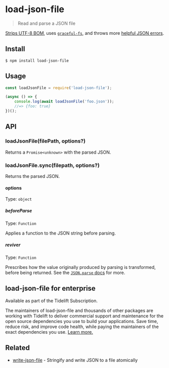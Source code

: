 # load-json-file

> Read and parse a JSON file

[Strips UTF-8 BOM](https://github.com/sindresorhus/strip-bom), uses [`graceful-fs`](https://github.com/isaacs/node-graceful-fs), and throws more [helpful JSON errors](https://github.com/sindresorhus/parse-json).


## Install

```
$ npm install load-json-file
```


## Usage

```js
const loadJsonFile = require('load-json-file');

(async () => {
	console.log(await loadJsonFile('foo.json'));
	//=> {foo: true}
})();
```


## API

### loadJsonFile(filePath, options?)

Returns a `Promise<unknown>` with the parsed JSON.

### loadJsonFile.sync(filepath, options?)

Returns the parsed JSON.

#### options

Type: `object`

##### beforeParse

Type: `Function`

Applies a function to the JSON string before parsing.

##### reviver

Type: `Function`

Prescribes how the value originally produced by parsing is transformed, before being returned. See the [`JSON.parse` docs](https://developer.mozilla.org/en-US/docs/Web/JavaScript/Reference/Global_Objects/JSON/parse#Using_the_reviver_parameter) for more.


## load-json-file for enterprise

Available as part of the Tidelift Subscription.

The maintainers of load-json-file and thousands of other packages are working with Tidelift to deliver commercial support and maintenance for the open source dependencies you use to build your applications. Save time, reduce risk, and improve code health, while paying the maintainers of the exact dependencies you use. [Learn more.](https://tidelift.com/subscription/pkg/npm-load-json-file?utm_source=npm-load-json-file&utm_medium=referral&utm_campaign=enterprise&utm_term=repo)


## Related

- [write-json-file](https://github.com/sindresorhus/write-json-file) - Stringify and write JSON to a file atomically
